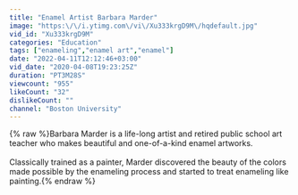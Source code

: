 ```yaml
---
title: "Enamel Artist Barbara Marder"
image: "https:\/\/i.ytimg.com\/vi\/Xu333krgD9M\/hqdefault.jpg"
vid_id: "Xu333krgD9M"
categories: "Education"
tags: ["enameling","enamel art","enamel"]
date: "2022-04-11T12:12:46+03:00"
vid_date: "2020-04-08T19:23:25Z"
duration: "PT3M28S"
viewcount: "955"
likeCount: "32"
dislikeCount: ""
channel: "Boston University"
---
```

{% raw %}Barbara Marder is a life-long artist and retired public school art teacher who makes beautiful and one-of-a-kind enamel artworks. <br /><br />Classically trained as a painter, Marder discovered the beauty of the colors made possible by the enameling process and started to treat enameling like painting.{% endraw %}
